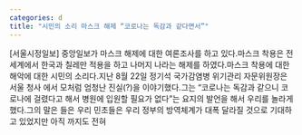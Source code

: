 ```yaml
---
categories: d
title: "시민의 소리 마스크 해제 “코로나는 독감과 같다면서”"
---
```

[서울시정일보] 중앙일보가 마스크 해제에 대한 여론조사를 하고 있다.마스크 착용은 전세계에서 한국과 칠레만 적용을 하고 나머지 나라는 해제를 하였다.마스크 착용에 대한 해악에 대한 시민의 소리다.지난 8월 22일 정기석 국가감염병 위기관리 자문위원장은 서울 청사 에서 모처럼 엄청난 진실(?)을 이야기했다.그는 “코로나는 독감과 같으니 코로나에 걸렸다고 해서 병원에 입원할 필요가 없다”는 요지의 발언을 해서 우리를 놀라게 했다.그의 말은 들은 우리 민초들은 우리 정부의 방역체계가 대폭 달라질 것으로 기대하고 있었지만 아직 까지도 전혀